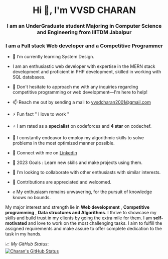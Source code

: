 
<!--
**VVSD-Charan/VVSD-Charan** is a ✨ _special_ ✨ repository because its `README.md` (this file) appears on your GitHub profile.

Here are some ideas to get you started:

- 🔭 I’m currently working on ...
- 🌱 I’m currently learning ...
- 👯 I’m looking to collaborate on ...
- 🤔 I’m looking for help with ...
- 💬 Ask me about ...
- 📫 How to reach me: ...
- 😄 Pronouns: ...
- ⚡ Fun fact: ...
-->




<h1 align="center">Hi 👋, I'm  VVSD CHARAN</h1>

<h3 align="center">I am an UnderGraduate student Majoring in Computer Science and Engineering from IIITDM Jabalpur</h3>
<h3 align="center">I am a <strong> Full stack Web developer  </strong> and a <strong> Competitive Programmer </strong></h3>

- 🌱 I’m currently learning System Design.

- I am an enthusiastic web developer with expertise in the MERN stack development and proficient in PHP development, skilled in working with SQL databases.

- 💬 Don't hesitate to approach me with any inquiries regarding competitive programming or web development—I'm here to help!

- 📫 Reach me out by sending a mail to vvsdcharan2001@gmail.com

- ⚡ Fun fact " I love to work "

- ⭐ I am rated as a <strong>specialist</strong> on codeforces and  <strong>4 star</strong> on codechef.

- 🤔 I constantly endeavor to employ my algorithmic skills to solve problems in the most optimized manner possible.

- 💼 Connect with me on <a href="https://www.linkedin.com/in/vvsd-charan-0938b81bb/" target="_blank">LinkedIn </a> 
  
- 🙂 2023 Goals : Learn new skills and make projects using  them.

- 👯 I’m looking to collaborate with other enthusiasts with similar interests.

- 🤠 Contributions are appreciated and welcomed.

- ✊ My enthusiasm remains unwavering, for the pursuit of knowledge knows no bounds.
<!--

Here are some ideas to get you started:

- 🔭 I’m currently working on ...
- 🌱 I’m currently learning ...
- 👯 I’m looking to collaborate on ...
- 🤔 I’m looking for help with ...
- 💬 Ask me about ...
- 📫 How to reach me: ...
- 😄 Pronouns: ...
- ⚡ Fun fact: ..
-->

My major interest and strength lie in <strong>Web development</strong> , <strong>Competitive programming</strong> , <strong>Data structures and Algorithms</strong>. I thrive to showcase my skills and build trust in my clients by going the extra mile for them. I am <strong>self-motivated</strong> and love to work on the most challenging tasks. I aim to fulfill the assigned requirements and make assure to offer complete dedication to the task in my hands.


📈 *My GitHub Status*:  
[![Charan's GitHub Status](https://github-readme-stats.vercel.app/api?username=VVSD-Charan&theme=gotham&show_icons=true&count_private=true)](https://github.com/VVSD-Charan)
